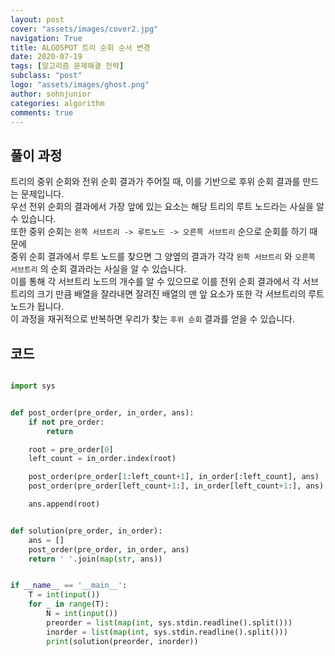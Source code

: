 ```yaml
---
layout: post
cover: "assets/images/cover2.jpg"
navigation: True
title: ALGOSPOT 트리 순회 순서 변경
date: 2020-07-19
tags: [알고리즘 문제해결 전략]
subclass: "post"
logo: "assets/images/ghost.png"
author: sohnjunior
categories: algorithm
comments: true
---
```


## 풀이 과정

트리의 중위 순회와 전위 순회 결과가 주어질 때, 이를 기반으로 후위 순회 결과를 만드는 문제입니다. <br>
우선 전위 순회의 결과에서 가장 앞에 있는 요소는 해당 트리의 루트 노드라는 사실을 알 수 있습니다. <br>
또한 중위 순회는 `왼쪽 서브트리 -> 루트노드 -> 오른쪽 서브트리` 순으로 순회를 하기 때문에 <br>
중위 순회 결과에서 루트 노드를 찾으면 그 양옆의 결과가 각각 `왼쪽 서브트리` 와 `오른쪽 서브트리` 의 순회 결과라는 사실을 알 수 있습니다.<br>
이를 통해 각 서브트리 노드의 개수를 알 수 있으므로 이를 전위 순회 결과에서 각 서브트리의 크기 만큼 배열을 잘라내면 잘려진 배열의 맨 앞 요소가 또한 각 서브트리의 루트 노드가 됩니다. <br>
이 과정을 재귀적으로 반복하면 우리가 찾는 `후위 순회` 결과를 얻을 수 있습니다.

## 코드

```python

import sys


def post_order(pre_order, in_order, ans):
    if not pre_order:
        return

    root = pre_order[0]
    left_count = in_order.index(root)

    post_order(pre_order[1:left_count+1], in_order[:left_count], ans)
    post_order(pre_order[left_count+1:], in_order[left_count+1:], ans)

    ans.append(root)


def solution(pre_order, in_order):
    ans = []
    post_order(pre_order, in_order, ans)
    return ' '.join(map(str, ans))


if __name__ == '__main__':
    T = int(input())
    for _ in range(T):
        N = int(input())
        preorder = list(map(int, sys.stdin.readline().split()))
        inorder = list(map(int, sys.stdin.readline().split()))
        print(solution(preorder, inorder))

```
